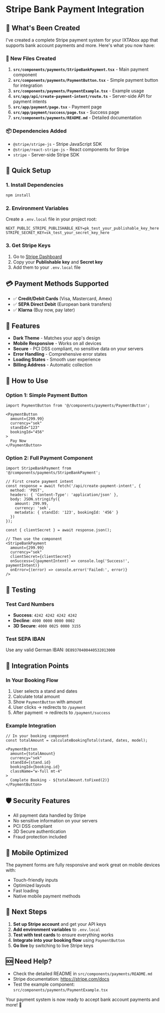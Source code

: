 # Stripe Bank Payment Integration

## 🎉 What's Been Created

I've created a complete Stripe payment system for your IXTAbox app that supports bank account payments and more. Here's what you now have:

### 📁 New Files Created

1. **`src/components/payments/StripeBankPayment.tsx`** - Main payment component
2. **`src/components/payments/PaymentButton.tsx`** - Simple payment button for integration
3. **`src/components/payments/PaymentExample.tsx`** - Example usage
4. **`src/app/api/create-payment-intent/route.ts`** - Server-side API for payment intents
5. **`src/app/payment/page.tsx`** - Payment page
6. **`src/app/payment/success/page.tsx`** - Success page
7. **`src/components/payments/README.md`** - Detailed documentation

### 📦 Dependencies Added

- `@stripe/stripe-js` - Stripe JavaScript SDK
- `@stripe/react-stripe-js` - React components for Stripe
- `stripe` - Server-side Stripe SDK

## 🚀 Quick Setup

### 1. Install Dependencies
```bash
npm install
```

### 2. Environment Variables
Create a `.env.local` file in your project root:
```env
NEXT_PUBLIC_STRIPE_PUBLISHABLE_KEY=pk_test_your_publishable_key_here
STRIPE_SECRET_KEY=sk_test_your_secret_key_here
```

### 3. Get Stripe Keys
1. Go to [Stripe Dashboard](https://dashboard.stripe.com/apikeys)
2. Copy your **Publishable key** and **Secret key**
3. Add them to your `.env.local` file

## 💳 Payment Methods Supported

- ✅ **Credit/Debit Cards** (Visa, Mastercard, Amex)
- ✅ **SEPA Direct Debit** (European bank transfers)
- ✅ **Klarna** (Buy now, pay later)

## 🎨 Features

- **Dark Theme** - Matches your app's design
- **Mobile Responsive** - Works on all devices
- **Secure** - PCI DSS compliant, no sensitive data on your servers
- **Error Handling** - Comprehensive error states
- **Loading States** - Smooth user experience
- **Billing Address** - Automatic collection

## 🔧 How to Use

### Option 1: Simple Payment Button
```tsx
import PaymentButton from '@/components/payments/PaymentButton';

<PaymentButton
  amount={299.99}
  currency="sek"
  standId="123"
  bookingId="456"
>
  Pay Now
</PaymentButton>
```

### Option 2: Full Payment Component
```tsx
import StripeBankPayment from '@/components/payments/StripeBankPayment';

// First create payment intent
const response = await fetch('/api/create-payment-intent', {
  method: 'POST',
  headers: { 'Content-Type': 'application/json' },
  body: JSON.stringify({
    amount: 299.99,
    currency: 'sek',
    metadata: { standId: '123', bookingId: '456' }
  })
});

const { clientSecret } = await response.json();

// Then use the component
<StripeBankPayment
  amount={299.99}
  currency="sek"
  clientSecret={clientSecret}
  onSuccess={(paymentIntent) => console.log('Success!', paymentIntent)}
  onError={(error) => console.error('Failed:', error)}
/>
```

## 🧪 Testing

### Test Card Numbers
- **Success**: `4242 4242 4242 4242`
- **Decline**: `4000 0000 0000 0002`
- **3D Secure**: `4000 0025 0000 3155`

### Test SEPA IBAN
Use any valid German IBAN: `DE89370400440532013000`

## 🔗 Integration Points

### In Your Booking Flow
1. User selects a stand and dates
2. Calculate total amount
3. Show `PaymentButton` with amount
4. User clicks → redirects to `/payment`
5. After payment → redirects to `/payment/success`

### Example Integration
```tsx
// In your booking component
const totalAmount = calculateBookingTotal(stand, dates, model);

<PaymentButton
  amount={totalAmount}
  currency="sek"
  standId={stand.id}
  bookingId={booking.id}
  className="w-full mt-4"
>
  Complete Booking - ${totalAmount.toFixed(2)}
</PaymentButton>
```

## 🛡️ Security Features

- All payment data handled by Stripe
- No sensitive information on your servers
- PCI DSS compliant
- 3D Secure authentication
- Fraud protection included

## 📱 Mobile Optimized

The payment forms are fully responsive and work great on mobile devices with:
- Touch-friendly inputs
- Optimized layouts
- Fast loading
- Native mobile payment methods

## 🎯 Next Steps

1. **Set up Stripe account** and get your API keys
2. **Add environment variables** to `.env.local`
3. **Test with test cards** to ensure everything works
4. **Integrate into your booking flow** using `PaymentButton`
5. **Go live** by switching to live Stripe keys

## 🆘 Need Help?

- Check the detailed README in `src/components/payments/README.md`
- Stripe documentation: https://stripe.com/docs
- Test the example component: `src/components/payments/PaymentExample.tsx`

Your payment system is now ready to accept bank account payments and more! 🎉
